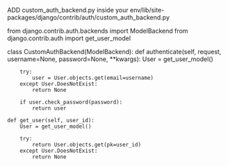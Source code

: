 ADD custom_auth_backend.py inside your env/lib/site-packages/django/contrib/auth/custom_auth_backend.py

from django.contrib.auth.backends import ModelBackend
from django.contrib.auth import get_user_model

class CustomAuthBackend(ModelBackend):
    def authenticate(self, request, username=None, password=None, **kwargs):
        User = get_user_model()

        try:
            user = User.objects.get(email=username)
        except User.DoesNotExist:
            return None

        if user.check_password(password):
            return user

    def get_user(self, user_id):
        User = get_user_model()

        try:
            return User.objects.get(pk=user_id)
        except User.DoesNotExist:
            return None


